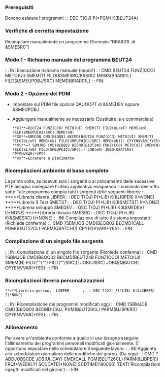 ### Prerequisiti
Devono esistere i programmi
 :  : DEC T(OJ) P(*PGM) K(B£UT24A)

### Verifiche di corretta impostazione
Ricompilare manualmente un programma (Esempio "BRAR01L di &SMESRC")

### Modo 1 - Richiamo manuale del programma B£UT24
  :  : INI    Esecuzione richiamo manuale (modo1)
  :  : CMD B£UT24 FUNZ(CCO) METO(UI) SMEM(T) FILO(&SMESRC/BRSRC)  MEMS(BRAR01L) FILD(&SMEUPOBJ/SRC) MEMD(BRAR01L)
  :  : FIN

 ### Modo 2 - Opzione del PDM
* Impostare sul PDM file opzioni QAUOOPT di &SMEDEV oppure &SMEUPOBJ
* Aggiungere manualmente se necessario (Sostituire la e commerciale)

      **XI**=B£UT24 FUNZ(CCO) METO(UI) SMEM(T) FILO(eL/eF) MEMS(eN) FILD(SMEUPUIOJ/SRC) MEMD(eN)
      **X0**=SBMJOB CMD(B£QQ02 B£CMD(B£UT24 FUNZ(CCO) METO(UI) SMEM(T) FILO(eL/eF) MEMS(eN) FILD(SMEUPUIOJ/SRC) MEMD(eN))) CPYENVVAR(*YES)
      **XS**=? SBMJOB CMD(B£QQ02 B£CMD(B£UT24B FUNZ(CCO) METO(UI) SMEM(N) FILO(eL/eN) FILD(SMEUPUIOJ/SRC))) JOB(eN) JOBQ(QBATCH2) CPYENVVAR(*YES)
      **Xx**=Eccetera a piacimento

### Ricompilazioni ambiente di base completo
La prima volta, se ricevuti solo i sorgenti o al caricamento delle sucessive PTF bisogna riadeguare l'intero applicativo eseguendo il comando descritto sotto
Tale programma compila tutti i sorgenti delle seguenti librerie : 
    **>**Libreria cliente  LIBPER      :  : DEC T(OJ) P(*LIB) K(&LIBPER) I(*NONE)
    **>**Libreria ß Test   SMETST      :  : DEC T(OJ) P(*LIB) K(&SMETST) I(*NONE)
    **>**Libreria sviluppo SMEDEV      :  : DEC T(OJ) P(*LIB) K(&SMEDEV) I(*NONE)
    **>**Libreria rilascio SMESRC      :  : DEC T(OJ) P(*LIB) K(&SMESRC) I(*NONE)
  :  : INI   Compilazione di tutto il sistema impostato (Richiede conferma)
  :  : CMD ?SBMJOB CMD(B£QQ02 B£CMD(CALL PGM(B£UT27CL) PARM(QBATCH))) CPYENVVAR(*YES)
  :  : FIN
 ### Compilazione di un singolo file sorgente
  :  : INI   Compilazione di un singolo file sorgente (Richiede conferma)
  :  : CMD ?SBMJOB CMD(B£QQ02 B£CMD(B£UT24B FUNZ(CCO) METO(UI) SMEM(N) FILO("<MyLib>"/"<MyFile>") FILD("<MyLbUI>"/SRC))) JOB(UISRC) JOBQ(QBATCH) CPYENVVAR(*YES)
  :  : FIN

### Ricompilazioni libreria personalizzazioni
    **>**Libreria person.  LIBPER      :  : DEC T(OJ) P(*LIB) K(&LIBPER) I(*NONE)
  :  : INI   Ricompilazione dei programmi modificati oggi
  :  : CMD ?SBMJOB CMD(B£QQ02 B£CMD(CALL PGM(B£UT26CL) PARM(&LIBPER))) CPYENVVAR(*YES)
  :  : FIN

### Allineamento
Per avere un'ambiente conforme a quello in uso bisogna eseguire l'allineamento dei programmi personali modificati giornalmente. E' opportuno impostare nello schedulatore il seguente lavoro.
  :  : INI   Aggiunta allo schedulatore giornaliero delle modifiche del giorno. (Da oggi)
  :  : CMD ?ADDJOBSCDE JOB(UI_DAY) CMD(CALL PGM(B£UT26CL) PARM(&LIBPER))
 FRQ(*WEEKLY) SCDDATE(*NONE) SCDTIME(180000)
 TEXT('Ricompilazioni ogegtti modificati nel giorno')
  :  : FIN
